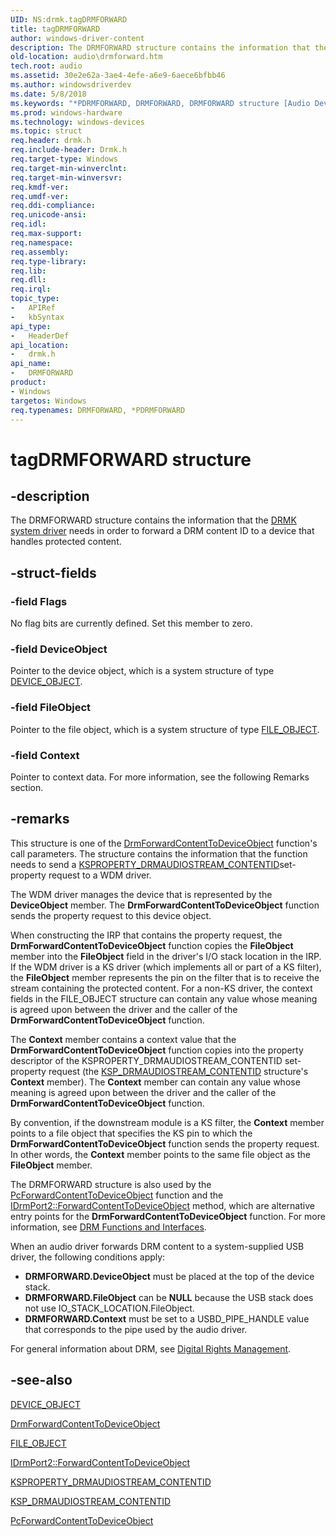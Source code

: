 ```yaml
---
UID: NS:drmk.tagDRMFORWARD
title: tagDRMFORWARD
author: windows-driver-content
description: The DRMFORWARD structure contains the information that the DRMK system driver needs in order to forward a DRM content ID to a device that handles protected content.
old-location: audio\drmforward.htm
tech.root: audio
ms.assetid: 30e2e62a-3ae4-4efe-a6e9-6aece6bfbb46
ms.author: windowsdriverdev
ms.date: 5/8/2018
ms.keywords: "*PDRMFORWARD, DRMFORWARD, DRMFORWARD structure [Audio Devices], PDRMFORWARD, PDRMFORWARD structure pointer [Audio Devices], aud-prop_491c772b-2e17-42c1-b0cd-68d2b0384163.xml, audio.drmforward, drmk/DRMFORWARD, drmk/PDRMFORWARD, tagDRMFORWARD"
ms.prod: windows-hardware
ms.technology: windows-devices
ms.topic: struct
req.header: drmk.h
req.include-header: Drmk.h
req.target-type: Windows
req.target-min-winverclnt: 
req.target-min-winversvr: 
req.kmdf-ver: 
req.umdf-ver: 
req.ddi-compliance: 
req.unicode-ansi: 
req.idl: 
req.max-support: 
req.namespace: 
req.assembly: 
req.type-library: 
req.lib: 
req.dll: 
req.irql: 
topic_type:
-	APIRef
-	kbSyntax
api_type:
-	HeaderDef
api_location:
-	drmk.h
api_name:
-	DRMFORWARD
product:
- Windows
targetos: Windows
req.typenames: DRMFORWARD, *PDRMFORWARD
---
```


# tagDRMFORWARD structure


## -description


The DRMFORWARD structure contains the information that the <a href="https://msdn.microsoft.com/827997e2-6f07-4635-ac35-4ad026b82eae">DRMK system driver</a> needs in order to forward a DRM content ID to a device that handles protected content.


## -struct-fields




### -field Flags

No flag bits are currently defined. Set this member to zero.


### -field DeviceObject

Pointer to the device object, which is a system structure of type <a href="https://msdn.microsoft.com/library/windows/hardware/ff543147">DEVICE_OBJECT</a>.


### -field FileObject

Pointer to the file object, which is a system structure of type <a href="https://msdn.microsoft.com/library/windows/hardware/ff545834">FILE_OBJECT</a>.


### -field Context

Pointer to context data. For more information, see the following Remarks section.


## -remarks



This structure is one of the <a href="https://msdn.microsoft.com/library/windows/hardware/ff536351">DrmForwardContentToDeviceObject</a> function's call parameters. The structure contains the information that the function needs to send a <a href="https://msdn.microsoft.com/library/windows/hardware/ff537351">KSPROPERTY_DRMAUDIOSTREAM_CONTENTID</a>set-property request to a WDM driver.

The WDM driver manages the device that is represented by the <b>DeviceObject</b> member. The <b>DrmForwardContentToDeviceObject</b> function sends the property request to this device object.

When constructing the IRP that contains the property request, the <b>DrmForwardContentToDeviceObject</b> function copies the <b>FileObject</b> member into the <b>FileObject</b> field in the driver's I/O stack location in the IRP. If the WDM driver is a KS driver (which implements all or part of a KS filter), the <b>FileObject</b> member represents the pin on the filter that is to receive the stream containing the protected content. For a non-KS driver, the context fields in the FILE_OBJECT structure can contain any value whose meaning is agreed upon between the driver and the caller of the <b>DrmForwardContentToDeviceObject</b> function.

The <b>Context</b> member contains a context value that the <b>DrmForwardContentToDeviceObject</b> function copies into the property descriptor of the KSPROPERTY_DRMAUDIOSTREAM_CONTENTID set-property request (the <a href="https://msdn.microsoft.com/library/windows/hardware/ff537492">KSP_DRMAUDIOSTREAM_CONTENTID</a> structure's <b>Context</b> member). The <b>Context</b> member can contain any value whose meaning is agreed upon between the driver and the caller of the <b>DrmForwardContentToDeviceObject</b> function.

By convention, if the downstream module is a KS filter, the <b>Context</b> member points to a file object that specifies the KS pin to which the <b>DrmForwardContentToDeviceObject</b> function sends the property request. In other words, the <b>Context</b> member points to the same file object as the <b>FileObject</b> member.

The DRMFORWARD structure is also used by the <a href="https://msdn.microsoft.com/library/windows/hardware/ff537696">PcForwardContentToDeviceObject</a> function and the <a href="https://msdn.microsoft.com/library/windows/hardware/ff536579">IDrmPort2::ForwardContentToDeviceObject</a> method, which are alternative entry points for the <b>DrmForwardContentToDeviceObject</b> function. For more information, see <a href="https://msdn.microsoft.com/62c739da-91e8-428e-b76c-ec9621b12597">DRM Functions and Interfaces</a>.

When an audio driver forwards DRM content to a system-supplied USB driver, the following conditions apply: <ul>
<li><b>DRMFORWARD.DeviceObject</b> must be placed at the top of the device stack.</li>
<li><b>DRMFORWARD.FileObject</b> can be <b>NULL</b> because the USB stack does not use IO_STACK_LOCATION.FileObject.</li>
<li><b>DRMFORWARD.Context</b> must be set to a USBD_PIPE_HANDLE value that corresponds to the pipe used by the audio driver.</li>
</ul>


For general information about DRM, see <a href="https://msdn.microsoft.com/7ce19196-5180-421f-b6be-ac4a235a8c16">Digital Rights Management</a>.




## -see-also




<a href="https://msdn.microsoft.com/library/windows/hardware/ff543147">DEVICE_OBJECT</a>



<a href="https://msdn.microsoft.com/library/windows/hardware/ff536351">DrmForwardContentToDeviceObject</a>



<a href="https://msdn.microsoft.com/library/windows/hardware/ff545834">FILE_OBJECT</a>



<a href="https://msdn.microsoft.com/library/windows/hardware/ff536579">IDrmPort2::ForwardContentToDeviceObject</a>



<a href="https://msdn.microsoft.com/library/windows/hardware/ff537351">KSPROPERTY_DRMAUDIOSTREAM_CONTENTID</a>



<a href="https://msdn.microsoft.com/library/windows/hardware/ff537492">KSP_DRMAUDIOSTREAM_CONTENTID</a>



<a href="https://msdn.microsoft.com/library/windows/hardware/ff537696">PcForwardContentToDeviceObject</a>
 

 

